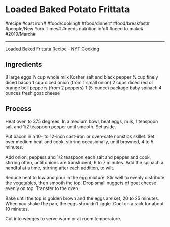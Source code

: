 # Loaded Baked Potato Frittata
#recipe #cast iron# #food/cooking# #food/dinner# #food/breakfast# #people/New York Times# #needs nutrition info# #need to make# #2019/March#
- - - -
[Loaded Baked Frittata Recipe - NYT Cooking](https://cooking.nytimes.com/recipes/1019519-loaded-baked-frittata)

## Ingredients
8  large eggs
½  cup whole milk
 Kosher salt and black pepper
½  cup finely diced bacon
1  cup diced onion (from 1 small onion)
2  cups diced red or orange bell peppers (from 2 peppers)
1  (5-ounce) package baby spinach
4  ounces fresh goat cheese

## Process
Heat oven to 375 degrees. In a medium bowl, beat eggs, milk, 1 teaspoon salt and 1/2 teaspoon pepper until smooth. Set aside.

Put bacon in a 10- to 12-inch cast-iron or oven-safe nonstick skillet. Set over medium heat and cook, stirring occasionally, until browned, 4 to 5 minutes.

Add onion, peppers and 1/2 teaspoon each salt and pepper and cook, stirring often, until onions are translucent, 6 to 7 minutes. Add the spinach a handful at a time, stirring after each addition, to wilt.

Reduce heat to low and pour in the egg mixture. Stir well to evenly distribute the vegetables, then smooth the top. Drop small nuggets of goat cheese evenly on top. Transfer to the oven.

Bake until the top is golden brown and the eggs are set, 20 to 25 minutes. When you shake the pan, the eggs shouldn’t jiggle. Cool on a rack for about 10 minutes.

Cut into wedges to serve warm or at room temperature.